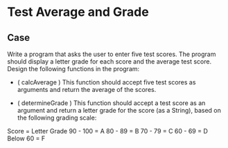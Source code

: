 # Test Average and Grade

## Case

Write a program that asks the user to enter five test scores. The program should display a letter grade for each score and the average test score. Design the following functions in the program:

- ( calcAverage ) This function should accept five test scores as arguments and return the average of the scores.

- ( determineGrade ) This function should accept a test score as an argument and return a letter grade for the score (as a String), based on the following grading scale:

Score = Letter Grade
90 - 100 = A
80 - 89 = B
70 - 79 = C
60 - 69 = D
Below 60 = F
